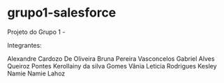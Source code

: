# grupo1-salesforce
Projeto do Grupo 1 - 

Integrantes:

Alexandre Cardozo De Oliveira
Bruna Pereira Vasconcelos
Gabriel Alves Queiroz Pontes
Kerollainy da silva Gomes
Vânia Leticia Rodrigues
Kesley Namie Namie Lahoz
